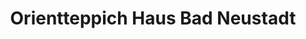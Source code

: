 ---
title: "Orientteppich Haus Bad Neustadt"
url: /bad-neustadt-an-der-saale/orientteppich-haus-bad-neustadt/
shop: Teppiche
---